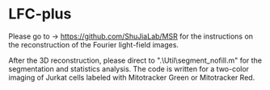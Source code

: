 # LFC-plus
Please go to -> https://github.com/ShuJiaLab/MSR for the instructions on the reconstruction of the Fourier light-field images.

After the 3D reconstruction, please direct to ".\Util\segment_nofill.m" for the segmentation and statistics analysis. The code is written for a two-color imaging of Jurkat cells labeled with Mitotracker Green or Mitotracker Red.
